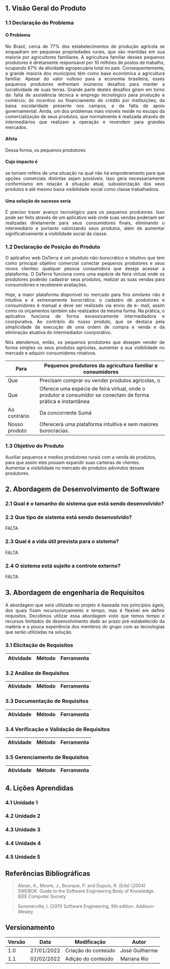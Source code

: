 ## 1. Visão Geral do Produto
### 1.1 Declaração do Problema

#### O Problema
<p style="text-align: justify">
No Brasil, cerca de 77% dos estabelecimentos de produção agrícola se enquadram em pequenas propriedades rurais, que são mantidas em sua maioria por agricultores familiares. A agricultura familiar desses pequenos produtores é diretamente responsável por 10 milhões de postos de trabalho, ocupando 67% da atividade agropecuária total no país. Consequentemente, a grande maioria dos municípios têm como base econômica a agricultura familiar.
Apesar do valor vultoso para a economia brasileira, esses pequenos produtores enfrentam inúmeros desafios para manter a lucratividade de suas terras. Grande parte destes desafios giram em torno da: falta de assistência técnica e emprego tecnológico para produção e comércio; do incentivo ou financiamento de crédito por instituições; da baixa escolaridade presente nos campos; e da falta de apoio governamental.
Ainda, um dos problemas mais visíveis reside no escopo da comercialização de seus produtos, que normalmente é realizada através de intermediários que realizam a operação e revendem para grandes mercados.
</p>

#### Afeta
<p style="text-align: justify">
Dessa forma, os pequenos produtores
</p>

#### Cujo impacto é
<p style="text-align: justify">
se tornam reféns de uma situação na qual não há empoderamento para que opções comerciais distintas sejam possíveis. Isso gera necessariamente conformismo em relação à situação atual,  subvalorização dos seus produtos e até mesmo baixa visibilidade social como classe trabalhadora.
</p>

#### Uma solução de sucesso seria
<p style="text-align: justify">
É preciso trazer avanço tecnológico para os pequenos produtores. Isso pode ser feito através de um aplicativo web onde suas vendas  poderiam ser realizadas diretamente para seus consumidores finais, eliminando o intermediário e portanto valorizando seus produtos, além de aumentar significativamente a visibilidade social da classe.
</p>

### 1.2 Declaração de Posição do Produto
<p style="text-align: justify">
O aplicativo web DaTerra é um produto não-burocrático e intuitivo que tem como principal objetivo 	comercial conectar pequenos produtores e seus novos clientes: qualquer pessoa consumidora que deseje acessar a plataforma. O DaTerra funciona como uma espécie de feira virtual onde os produtores poderão 	cadastrar seus produtos,  realizar as suas vendas para consumidores e receberem 	avaliações.
</p>
<p style="text-align: justify">
Hoje, a maior plataforma disponível no mercado para fins similares não é intuitiva e é extremamente 	burocrática: o cadastro de produtores e consumidores é manual e deve ser realizado via envio de e-	mail, assim como os orçamentos também são realizados da mesma forma. Na prática, o aplicativo 	funciona de forma excessivamente intermediadora e coorporativa. Ao contrário do nosso produto, 	que se destaca pela simplicidade da execução de uma ordem de compra e venda e da 	eliminação atuativa do intermediador coorporativo.
</p>
<p style="text-align: justify">
Nós atendemos, então, os pequenos produtores que desejam vender de forma simples os seus 	produtos agrícolas, aumentar a sua visibilidade no mercado e adquirir consumidores rotativos.
</p>

Para | Pequenos produtores da agricultura familiar e consumidores
-----|------
Que | Precisam comprar ou vender produtos agrícolas, o
Que | Oferece uma espécie de feira virtual, onde o produtor e consumidor se conectam de forma prática e instantânea
Ao contrário | Da concorrente Sumá
Nosso produto | Oferecerá uma plataforma intuitiva e sem maiores burocracias.

### 1.3 Objetivo do Produto

Auxiliar pequenos e medios produtores rurais com a venda de produtos, para que assim eles possam expandir suas carteiras de clientes.<br>
Aumentar a visibilidade no mercado de produtos adivindos desses produtores.


## 2. Abordagem de Desenvolvimento de Software
### 2.1 Qual é o tamanho do sistema que está sendo desenvolvido?
<p style="text-align: justify">

</p>

### 2.2 Que tipo de sistema está sendo desenvolvido?
<p style="text-align: justify">
FALTA
</p>

### 2.3 Qual é a vida útil prevista para o sistema? 
<p style="text-align: justify">
FALTA
</p>

### 2.4 O sistema está sujeito a controle externo?
<p style="text-align: justify">
FALTA
</p>

## 3. Abordagem de engenharia de Requisitos 
<p style="text-align: justify">
A abordagem que será utilizada no projeto é baseada nos princípios ágeis, dos quais fixam recurso/orçamento e tempo, mas é flexível em definir requisitos. Decidimos utilizar essa abordagem visto que temos tempo e recursos limitados de desenvolvimento dado ao prazo pré-estabelecido da matéria e a pouca experiência dos membros do grupo com as tecnologias que serão utilizadas na solução.
</p>

### 3.1 Elicitação de Requisitos
Atividade | Método | Ferramenta
----------|--------|-----------

### 3.2 Análise de Requisitos
Atividade | Método | Ferramenta
----------|--------|-----------

### 3.3 Documentação de Requisitos
Atividade | Método | Ferramenta
----------|--------|-----------

### 3.4 Verificação e Validação de Requisitos
Atividade | Método | Ferramenta
----------|--------|-----------

### 3.5 Gerenciamento de Requisitos 
Atividade | Método | Ferramenta
----------|--------|-----------

## 4. Lições Aprendidas
### 4.1 Unidade 1
### 4.2 Unidade 2
### 4.3 Unidade 3
### 4.4 Unidade 4
### 4.5 Unidade 5

## Referências Bibliográficas
> Abran, A., Moore, J., Bourque, P. and Dupuis, R. (Eds) (2004) SWEBOK: Guide to the Software Engineering Body of Knowledge. IEEE Computer Society

> Sommerville, I. (2011) Software Engineering, 9th edition. Addison-Wesley

## Versionamento

 Versão|Data      |Modificação        |Autor
-------|----------|-------------------|--------
1.0    |27/01/2022|Criação do conteúdo| José Guilherme
1.1    |02/02/2022|Adição do conteúdo | Mariana Rio


